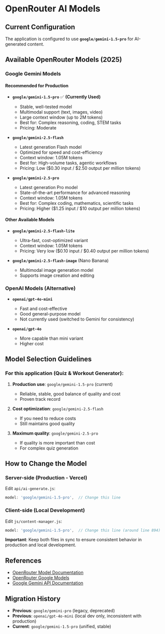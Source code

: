 # OpenRouter AI Models

## Current Configuration

The application is configured to use **`google/gemini-1.5-pro`** for AI-generated content.

## Available OpenRouter Models (2025)

### Google Gemini Models

#### Recommended for Production

- **`google/gemini-1.5-pro`** ✅ **(Currently Used)**
  - Stable, well-tested model
  - Multimodal support (text, images, video)
  - Large context window (up to 2M tokens)
  - Best for: Complex reasoning, coding, STEM tasks
  - Pricing: Moderate

- **`google/gemini-2.5-flash`**
  - Latest generation Flash model
  - Optimized for speed and cost-efficiency
  - Context window: 1.05M tokens
  - Best for: High-volume tasks, agentic workflows
  - Pricing: Low ($0.30 input / $2.50 output per million tokens)

- **`google/gemini-2.5-pro`**
  - Latest generation Pro model
  - State-of-the-art performance for advanced reasoning
  - Context window: 1.05M tokens
  - Best for: Complex coding, mathematics, scientific tasks
  - Pricing: Higher ($1.25 input / $10 output per million tokens)

#### Other Available Models

- **`google/gemini-2.5-flash-lite`**
  - Ultra-fast, cost-optimized variant
  - Context window: 1.05M tokens
  - Pricing: Very low ($0.10 input / $0.40 output per million tokens)

- **`google/gemini-2.5-flash-image`** (Nano Banana)
  - Multimodal image generation model
  - Supports image creation and editing

### OpenAI Models (Alternative)

- **`openai/gpt-4o-mini`**
  - Fast and cost-effective
  - Good general-purpose model
  - Not currently used (switched to Gemini for consistency)

- **`openai/gpt-4o`**
  - More capable than mini variant
  - Higher cost

## Model Selection Guidelines

### For this application (Quiz & Workout Generator):

1. **Production use**: `google/gemini-1.5-pro` (current)
   - Reliable, stable, good balance of quality and cost
   - Proven track record

2. **Cost optimization**: `google/gemini-2.5-flash`
   - If you need to reduce costs
   - Still maintains good quality

3. **Maximum quality**: `google/gemini-2.5-pro`
   - If quality is more important than cost
   - For complex quiz generation

## How to Change the Model

### Server-side (Production - Vercel)
Edit `api/ai-generate.js`:
```javascript
model: 'google/gemini-1.5-pro',  // Change this line
```

### Client-side (Local Development)
Edit `js/content-manager.js`:
```javascript
model: 'google/gemini-1.5-pro',  // Change this line (around line 894)
```

**Important**: Keep both files in sync to ensure consistent behavior in production and local development.

## References

- [OpenRouter Model Documentation](https://openrouter.ai/docs)
- [OpenRouter Google Models](https://openrouter.ai/google/)
- [Google Gemini API Documentation](https://ai.google.dev/gemini-api/docs/models)

## Migration History

- **Previous**: `google/gemini-pro` (legacy, deprecated)
- **Previous**: `openai/gpt-4o-mini` (local dev only, inconsistent with production)
- **Current**: `google/gemini-1.5-pro` (unified, stable)
